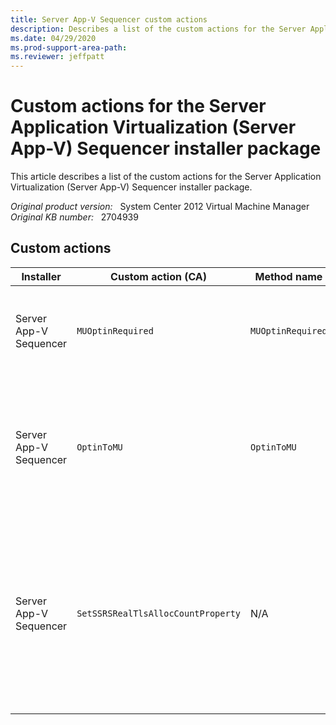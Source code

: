 ```yaml
---
title: Server App-V Sequencer custom actions
description: Describes a list of the custom actions for the Server Application Virtualization (Server App-V) Sequencer installer package.
ms.date: 04/29/2020
ms.prod-support-area-path:
ms.reviewer: jeffpatt
---
```

# Custom actions for the Server Application Virtualization (Server App-V) Sequencer installer package

This article describes a list of the custom actions for the Server Application Virtualization (Server App-V) Sequencer installer package.

_Original product version:_ &nbsp; System Center 2012 Virtual Machine Manager  
_Original KB number:_ &nbsp; 2704939

## Custom actions

|Installer|Custom action (CA)|Method name|Description|
|---|---|---|---|
|Server App-V Sequencer|`MUOptinRequired`|`MUOptinRequired`|This is an immediate custom action to check if MU option is required.|
|Server App-V Sequencer|`OptinToMU`|`OptinToMU`|This is a deferred custom action to perform MU option. This custom action does not run in Sequencer.|
|Server App-V Sequencer|`SetSSRSRealTlsAllocCountProperty`|N/A|This sets an MSI property that includes the number of TLS slots to allocate in SQL Server Reporting Services (SSRS) injector subsystem.|
|||||
